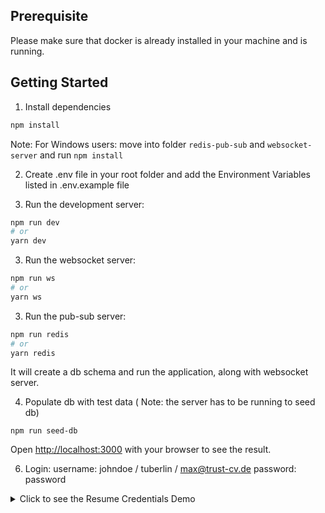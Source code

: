 ## Prerequisite

Please make sure that docker is already installed in your machine and is running.

## Getting Started

1. Install dependencies

```bash
npm install
```
Note: For Windows users: move into folder `redis-pub-sub` and `websocket-server` and run `npm install`

2. Create .env file in your root folder and add the Environment Variables listed in .env.example file

3. Run the development server:

```bash
npm run dev
# or
yarn dev
```
3. Run the websocket server:

```bash
npm run ws
# or
yarn ws
```

3. Run the pub-sub server:

```bash
npm run redis
# or
yarn redis
```

It will create a db schema and run the application, along with websocket server.

4. Populate db with test data ( Note: the server has to be running to seed db)
```
npm run seed-db
```

Open [http://localhost:3000](http://localhost:3000) with your browser to see the result.

6. Login:
   username: johndoe / tuberlin / max@trust-cv.de
   password: password

  <details>
    <summary>Click to see the Resume Credentials Demo</summary>

![Resume Demo](./resume.gif)
  </details>
